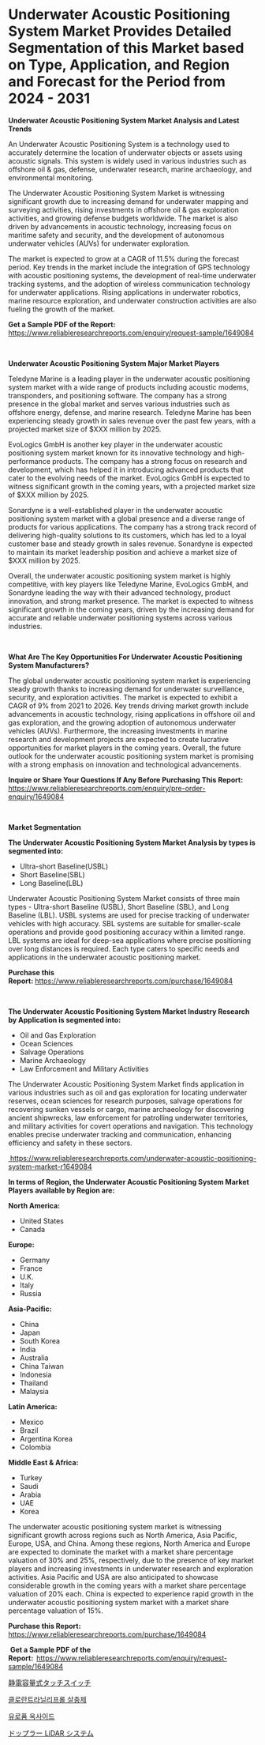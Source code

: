 <p><h1>Underwater Acoustic Positioning System Market Provides Detailed Segmentation of this Market based on Type, Application, and Region and Forecast for the Period from 2024 - 2031</h1></p><p><strong>Underwater Acoustic Positioning System Market Analysis and Latest Trends</strong></p>
<p><p>An Underwater Acoustic Positioning System is a technology used to accurately determine the location of underwater objects or assets using acoustic signals. This system is widely used in various industries such as offshore oil & gas, defense, underwater research, marine archaeology, and environmental monitoring.</p><p>The Underwater Acoustic Positioning System Market is witnessing significant growth due to increasing demand for underwater mapping and surveying activities, rising investments in offshore oil & gas exploration activities, and growing defense budgets worldwide. The market is also driven by advancements in acoustic technology, increasing focus on maritime safety and security, and the development of autonomous underwater vehicles (AUVs) for underwater exploration.</p><p>The market is expected to grow at a CAGR of 11.5% during the forecast period. Key trends in the market include the integration of GPS technology with acoustic positioning systems, the development of real-time underwater tracking systems, and the adoption of wireless communication technology for underwater applications. Rising applications in underwater robotics, marine resource exploration, and underwater construction activities are also fueling the growth of the market.</p></p>
<p><strong>Get a Sample PDF of the Report:&nbsp;</strong> <a href="https://www.reliableresearchreports.com/enquiry/request-sample/1649084">https://www.reliableresearchreports.com/enquiry/request-sample/1649084</a></p>
<p>&nbsp;</p>
<p><strong>Underwater Acoustic Positioning System Major Market Players</strong></p>
<p><p>Teledyne Marine is a leading player in the underwater acoustic positioning system market with a wide range of products including acoustic modems, transponders, and positioning software. The company has a strong presence in the global market and serves various industries such as offshore energy, defense, and marine research. Teledyne Marine has been experiencing steady growth in sales revenue over the past few years, with a projected market size of $XXX million by 2025.</p><p>EvoLogics GmbH is another key player in the underwater acoustic positioning system market known for its innovative technology and high-performance products. The company has a strong focus on research and development, which has helped it in introducing advanced products that cater to the evolving needs of the market. EvoLogics GmbH is expected to witness significant growth in the coming years, with a projected market size of $XXX million by 2025.</p><p>Sonardyne is a well-established player in the underwater acoustic positioning system market with a global presence and a diverse range of products for various applications. The company has a strong track record of delivering high-quality solutions to its customers, which has led to a loyal customer base and steady growth in sales revenue. Sonardyne is expected to maintain its market leadership position and achieve a market size of $XXX million by 2025.</p><p>Overall, the underwater acoustic positioning system market is highly competitive, with key players like Teledyne Marine, EvoLogics GmbH, and Sonardyne leading the way with their advanced technology, product innovation, and strong market presence. The market is expected to witness significant growth in the coming years, driven by the increasing demand for accurate and reliable underwater positioning systems across various industries.</p></p>
<p>&nbsp;</p>
<p><strong>What Are The Key Opportunities For Underwater Acoustic Positioning System Manufacturers?</strong></p>
<p><p>The global underwater acoustic positioning system market is experiencing steady growth thanks to increasing demand for underwater surveillance, security, and exploration activities. The market is expected to exhibit a CAGR of 9% from 2021 to 2026. Key trends driving market growth include advancements in acoustic technology, rising applications in offshore oil and gas exploration, and the growing adoption of autonomous underwater vehicles (AUVs). Furthermore, the increasing investments in marine research and development projects are expected to create lucrative opportunities for market players in the coming years. Overall, the future outlook for the underwater acoustic positioning system market is promising with a strong emphasis on innovation and technological advancements.</p></p>
<p><strong>Inquire or Share Your Questions If Any Before Purchasing This Report:</strong> <a href="https://www.reliableresearchreports.com/enquiry/pre-order-enquiry/1649084">https://www.reliableresearchreports.com/enquiry/pre-order-enquiry/1649084</a></p>
<p>&nbsp;</p>
<p><strong>Market Segmentation</strong></p>
<p><strong>The Underwater Acoustic Positioning System Market Analysis by types is segmented into:</strong></p>
<p><ul><li>Ultra-short Baseline(USBL)</li><li>Short Baseline(SBL)</li><li>Long Baseline(LBL)</li></ul></p>
<p><p>Underwater Acoustic Positioning System Market consists of three main types - Ultra-short Baseline (USBL), Short Baseline (SBL), and Long Baseline (LBL). USBL systems are used for precise tracking of underwater vehicles with high accuracy. SBL systems are suitable for smaller-scale operations and provide good positioning accuracy within a limited range. LBL systems are ideal for deep-sea applications where precise positioning over long distances is required. Each type caters to specific needs and applications in the underwater acoustic positioning market.</p></p>
<p><strong>Purchase this Report:&nbsp;</strong><a href="https://www.reliableresearchreports.com/purchase/1649084">https://www.reliableresearchreports.com/purchase/1649084</a></p>
<p>&nbsp;</p>
<p><strong>The Underwater Acoustic Positioning System Market Industry Research by Application is segmented into:</strong></p>
<p><ul><li>Oil and Gas Exploration</li><li>Ocean Sciences</li><li>Salvage Operations</li><li>Marine Archaeology</li><li>Law Enforcement and Military Activities</li></ul></p>
<p><p>The Underwater Acoustic Positioning System Market finds application in various industries such as oil and gas exploration for locating underwater reserves, ocean sciences for research purposes, salvage operations for recovering sunken vessels or cargo, marine archaeology for discovering ancient shipwrecks, law enforcement for patrolling underwater territories, and military activities for covert operations and navigation. This technology enables precise underwater tracking and communication, enhancing efficiency and safety in these sectors.</p></p>
<p><a href="https://www.reliableresearchreports.com/underwater-acoustic-positioning-system-market-r1649084">&nbsp;https://www.reliableresearchreports.com/underwater-acoustic-positioning-system-market-r1649084</a></p>
<p><strong>In terms of Region, the Underwater Acoustic Positioning System Market Players available by Region are:</strong></p>
<p>
    <p> <strong> North America: </strong>
        <ul>
            <li>United States</li>
            <li>Canada</li>
        </ul>
        </p> 
    <p> <strong> Europe: </strong>
        <ul>
            <li>Germany</li>
            <li>France</li>
            <li>U.K.</li>
            <li>Italy</li>
            <li>Russia</li>
        </ul>
        </p> 
    <p> <strong> Asia-Pacific: </strong>
        <ul>
            <li>China</li>
            <li>Japan</li>
            <li>South Korea</li>
            <li>India</li>
            <li>Australia</li>
            <li>China Taiwan</li>
            <li>Indonesia</li>
            <li>Thailand</li>
            <li>Malaysia</li>
        </ul>
        </p> 
    <p> <strong> Latin America: </strong>
        <ul>
            <li>Mexico</li>
            <li>Brazil</li>
            <li>Argentina Korea</li>
            <li>Colombia</li>
        </ul>
        </p> 
    <p> <strong> Middle East & Africa: </strong>
        <ul>
            <li>Turkey</li>
            <li>Saudi</li>
            <li>Arabia</li>
            <li>UAE</li>
            <li>Korea</li>
        </ul>
    </p>
    </p>
<p><p>The underwater acoustic positioning system market is witnessing significant growth across regions such as North America, Asia Pacific, Europe, USA, and China. Among these regions, North America and Europe are expected to dominate the market with a market share percentage valuation of 30% and 25%, respectively, due to the presence of key market players and increasing investments in underwater research and exploration activities. Asia Pacific and USA are also anticipated to showcase considerable growth in the coming years with a market share percentage valuation of 20% each. China is expected to experience rapid growth in the underwater acoustic positioning system market with a market share percentage valuation of 15%.</p></p>
<p><strong>Purchase this Report: </strong><a href="https://www.reliableresearchreports.com/purchase/1649084">https://www.reliableresearchreports.com/purchase/1649084</a></p>
<p>&nbsp;<strong>Get a Sample PDF of the Report:&nbsp;&nbsp;</strong><a href="https://www.reliableresearchreports.com/enquiry/request-sample/1649084">https://www.reliableresearchreports.com/enquiry/request-sample/1649084</a></p>
<p><strong></strong></p>
<p><p><a href="https://medium.com/@annchovey2023/%E6%AC%A1%E3%81%AE%E6%96%87%E3%82%92%E6%97%A5%E6%9C%AC%E8%AA%9E%E3%81%AB%E7%BF%BB%E8%A8%B3%E3%81%97%E3%81%BE%E3%81%99-2024%E5%B9%B4%E3%81%8B%E3%82%892031%E5%B9%B4%E3%81%BE%E3%81%A7%E3%81%AE%E6%9C%9F%E9%96%93%E3%81%AB%E4%BA%88%E6%B8%AC%E3%81%95%E3%82%8C%E3%82%8B%E9%9D%99%E9%9B%BB%E5%AE%B9%E9%87%8F%E3%82%BF%E3%83%83%E3%83%81%E3%82%B9%E3%82%A4%E3%83%83%E3%83%81%E3%81%AE%E5%B8%82%E5%A0%B4%E5%8B%95%E5%90%91%E3%81%A8%E5%B8%82%E5%A0%B4%E5%88%86%E6%9E%90-1d1b1f84a052">静電容量式タッチスイッチ</a></p><p><a href="https://medium.com/@lottierunte44/%ED%81%B4%EB%A1%9C%EB%9E%80%ED%8A%B8%EB%9D%BC%EB%8B%90%EB%A6%AC%ED%94%84%EB%A1%A4-%EC%82%B4%EC%B6%A9%EC%A0%9C-%EC%8B%9C%EC%9E%A5%EC%9D%80-%EC%8B%9C%EC%9E%A5-%EC%A0%90%EC%9C%A0%EC%9C%A8-%EC%8B%9C%EC%9E%A5-%EB%8F%99%ED%96%A5-%EB%B0%8F-%EC%8B%9C%EC%9E%A5-%EC%84%B1%EC%9E%A5%EC%97%90-%EB%8C%80%ED%95%9C-%EC%A0%95%EB%B3%B4%EB%A5%BC-%EC%A0%9C%EA%B3%B5%ED%95%A9%EB%8B%88%EB%8B%A4-76e1624d6629">클로란트라닐리프롤 살충제</a></p><p><a href="https://medium.com/@lilmama456456/%EC%9C%A0%EB%9F%BD%EC%82%B0-%EC%82%B0%ED%99%94%EB%AC%BC-%EC%8B%9C%EC%9E%A5-%EC%A7%80%ED%91%9C-%ED%95%B4%EB%8F%85-%EC%8B%9C%EC%9E%A5-%EC%A0%90%EC%9C%A0%EC%9C%A8-%ED%8A%B8%EB%A0%8C%EB%93%9C-%EB%B0%8F-%EC%84%B1%EC%9E%A5-%ED%8C%A8%ED%84%B4-e3f8e57fc6ab">유로퓸 옥사이드</a></p><p><a href="https://medium.com/@idellamante2023/%E3%83%89%E3%83%83%E3%83%97%E3%83%A9%E3%83%BClidar%E3%82%B7%E3%82%B9%E3%83%86%E3%83%A0%E3%81%AE%E5%B8%82%E5%A0%B4%E8%A6%8F%E6%A8%A1%E3%81%A8%E5%B8%82%E5%A0%B4%E3%81%AE%E3%83%88%E3%83%AC%E3%83%B3%E3%83%89-%E5%AE%8C%E5%85%A8%E3%81%AA%E7%94%A3%E6%A5%AD%E6%A6%82%E8%A6%81-2024%E5%B9%B4%E3%81%8B%E3%82%892031%E5%B9%B4-212d5ae033b0">ドップラー LiDAR システム</a></p></p>